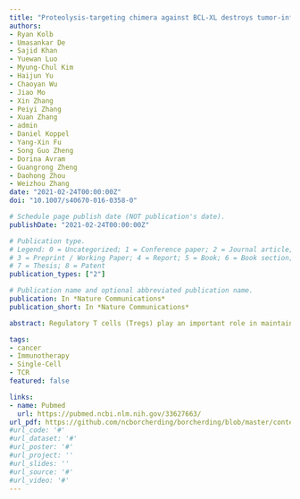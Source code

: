 ```yaml
---
title: "Proteolysis-targeting chimera against BCL-XL destroys tumor-infiltrating regulatory T cells"
authors:
- Ryan Kolb
- Umasankar De
- Sajid Khan
- Yuewan Luo
- Myung-Chul Kim
- Haijun Yu
- Chaoyan Wu
- Jiao Mo
- Xin Zhang
- Peiyi Zhang
- Xuan Zhang
- admin
- Daniel Koppel
- Yang-Xin Fu
- Song Guo Zheng
- Dorina Avram
- Guangrong Zheng
- Daohong Zhou 
- Weizhou Zhang
date: "2021-02-24T00:00:00Z"
doi: "10.1007/s40670-016-0358-0"

# Schedule page publish date (NOT publication's date).
publishDate: "2021-02-24T00:00:00Z"

# Publication type.
# Legend: 0 = Uncategorized; 1 = Conference paper; 2 = Journal article;
# 3 = Preprint / Working Paper; 4 = Report; 5 = Book; 6 = Book section;
# 7 = Thesis; 8 = Patent
publication_types: ["2"]

# Publication name and optional abbreviated publication name.
publication: In *Nature Communications*
publication_short: In *Nature Communications*

abstract: Regulatory T cells (Tregs) play an important role in maintaining immune homeostasis and, within tumors, their upregulation is common and promotes an immunosuppressive microenvironment. Therapeutic strategies that can eliminate Tregs in the tumor (i.e., therapies that do not run the risk of affecting normal tissues), are urgently needed for the development of cancer immunotherapies. Here we report our discovery of B-cell lymphoma extra-large (BCL-XL) as a potential molecular target of tumor-infiltrating (TI) Tregs. We show that pharmacological degradation of BCL-XL using a newly developed platelet-sparing BCL-XL Proteolysis-targeting chimera (PROTAC) induces the apoptosis of TI-Tregs and the activation of TI-CD8+ T cells. Moreover, these activities result in an effective suppression of syngeneic tumor growth in immunocompetent, but not in immunodeficient or CD8+ T cell-depleted mice. Notably, treatment with BCL-XL PROTAC does not cause detectable damage within several normal tissues or thrombocytopenia. These findings identify BCL-XL as a target in the elimination of TI-Tregs as a component of cancer immunotherapies, and that the BCL-XL-specific PROTAC has the potential to be developed as a therapeutic for cancer immunotherapy. 

tags:
- cancer
- Immunotherapy
- Single-Cell
- TCR
featured: false

links:
- name: Pubmed
  url: https://pubmed.ncbi.nlm.nih.gov/33627663/
url_pdf: https://github.com/ncborcherding/borcherding/blob/master/content/publication/kolb2021proteolysis/kolb2021proteolysis.pdf
#url_code: '#'
#url_dataset: '#'
#url_poster: '#'
#url_project: ''
#url_slides: ''
#url_source: '#'
#url_video: '#'
---
```


